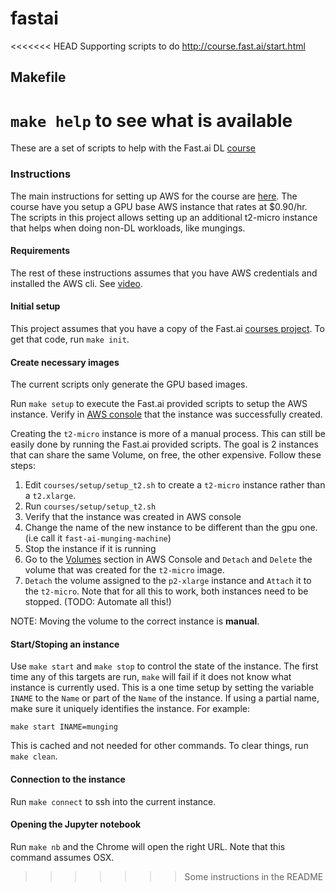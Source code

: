 # fastai
<<<<<<< HEAD
Supporting scripts to do http://course.fast.ai/start.html

## Makefile
`make help` to see what is available
=======

These are a set of scripts to help with the Fast.ai DL [course](http://course.fast.ai/)

### Instructions

The main instructions for setting up AWS for the course are [here](http://course.fast.ai/lessons/aws.html). The
course have you setup a GPU base AWS instance that rates at $0.90/hr. The scripts in this project allows
setting up an additional t2-micro instance that helps when doing non-DL workloads, like mungings.

#### Requirements

The rest of these instructions assumes that you have AWS credentials and installed the AWS cli. See [video](http://course.fast.ai/lessons/aws.html).

#### Initial setup

This project assumes that you have a copy of the Fast.ai [courses project](https://github.com/fastai/courses). To
get that code, run `make init`.

#### Create necessary images

The current scripts only generate the GPU based images.

Run `make setup` to execute the Fast.ai provided scripts to setup the AWS instance. Verify in [AWS console](https://us-west-2.console.aws.amazon.com/ec2/v2/home?region=us-west-2#Instances:sort=instanceId) that
the instance was successfully created.

Creating the `t2-micro` instance is more of a manual process. This can still be easily done by running
the Fast.ai provided scripts. The goal is 2 instances that can share the same Volume, on free, the other expensive. Follow these steps:

1. Edit `courses/setup/setup_t2.sh` to create a `t2-micro` instance rather than a `t2.xlarge`.
2. Run `courses/setup/setup_t2.sh`
3. Verify that the instance was created in AWS console
4. Change the name of the new instance to be different than the gpu one. (i.e call it `fast-ai-munging-machine`)
5. Stop the instance if it is running
6. Go to the [Volumes](https://us-west-2.console.aws.amazon.com/ec2/v2/home?region=us-west-2#Volumes:sort=desc:createTime) section in AWS Console and `Detach` and `Delete` the volume that was created for the `t2-micro` image.
7. `Detach` the volume assigned to the `p2-xlarge` instance and `Attach` it to the `t2-micro`. Note that for all this to work, both instances need to be stopped. (TODO: Automate all this!)

NOTE: Moving the volume to the correct instance is **manual**.

#### Start/Stoping an instance

Use `make start` and `make stop` to control the state of the instance. The first time any of this targets are
run, `make` will fail if it does not know what instance is currently used. This is a one time setup by setting the variable `INAME` to the `Name` or part of the `Name` of the instance. If using a partial name, make sure it uniquely identifies the instance. For example:

```
make start INAME=munging
```

This is cached and not needed for other commands. To clear things, run `make clean`.

#### Connection to the instance

Run `make connect` to ssh into the current instance.

#### Opening the Jupyter notebook

Run `make nb` and the Chrome will open the right URL. Note that this command assumes OSX.
>>>>>>> Some instructions in the README

